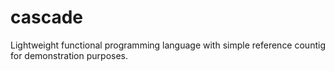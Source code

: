 # cascade
Lightweight functional programming language with simple reference countig for demonstration purposes.
